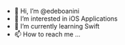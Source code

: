- 👋 Hi, I’m @edeboanini
- 👀 I’m interested in iOS Applications
- 🌱 I’m currently learning Swift
- 📫 How to reach me ...

<!---
edeboanini/edeboanini is a ✨ special ✨ repository because its `README.md` (this file) appears on your GitHub profile.
You can click the Preview link to take a look at your changes.
--->
